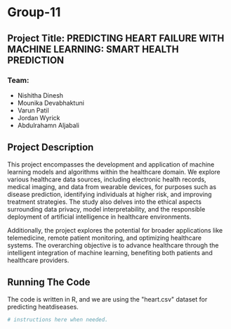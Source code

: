 # Group-11

## Project Title: PREDICTING HEART FAILURE WITH MACHINE LEARNING: SMART HEALTH PREDICTION

### Team:
- Nishitha Dinesh
- Mounika Devabhaktuni
- Varun Patil
- Jordan Wyrick
- Abdulrahamn Aljabali

## Project Description
This project encompasses the development and application of machine learning models and algorithms within the healthcare domain. We explore various healthcare data sources, including electronic health records, medical imaging, and data from wearable devices, for purposes such as disease prediction, identifying individuals at higher risk, and improving treatment strategies. The study also delves into the ethical aspects surrounding data privacy, model interpretability, and the responsible deployment of artificial intelligence in healthcare environments.

Additionally, the project explores the potential for broader applications like telemedicine, remote patient monitoring, and optimizing healthcare systems. The overarching objective is to advance healthcare through the intelligent integration of machine learning, benefiting both patients and healthcare providers.

## Running The Code

The code is written in R, and we are using the "heart.csv" dataset for predicting heatdiseases.

```R
# instructions here when needed.
